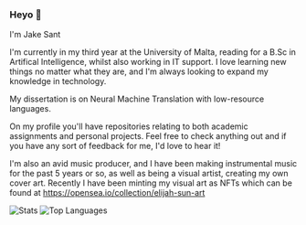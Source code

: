 ### Heyo 👋

I'm Jake Sant

I'm currently in my third year at the University of Malta, reading for a B.Sc in Artifical Intelligence, whilst also working in IT support. I love learning new things no matter what
they are, and I'm always looking to expand my knowledge in technology.

My dissertation is on Neural Machine Translation with low-resource languages.

On my profile you'll have repositories relating to both academic assignments and personal projects. Feel free to check anything out and if you
have any sort of feedback for me, I'd love to hear it!

I'm also an avid music producer, and I have been making instrumental music for the past 5 years or so, as well as being a visual artist, creating my own cover art. Recently I have been minting my visual art as NFTs which can be found at https://opensea.io/collection/elijah-sun-art


![Stats](https://github-readme-stats.vercel.app/api?username=jakesant&count_private=true&show_icons=true&include_all_commits=true) ![Top Languages](https://github-readme-stats.vercel.app/api/top-langs/?username=jakesant&layout=compact)


<!--
**jakesant/jakesant** is a ✨ _special_ ✨ repository because its `README.md` (this file) appears on your GitHub profile.

Here are some ideas to get you started:

- 🔭 I’m currently working on ...
- 🌱 I’m currently learning ...
- 👯 I’m looking to collaborate on ...
- 🤔 I’m looking for help with ...
- 💬 Ask me about ...
- 📫 How to reach me: ...
- 😄 Pronouns: ...
- ⚡ Fun fact: ...
-->
